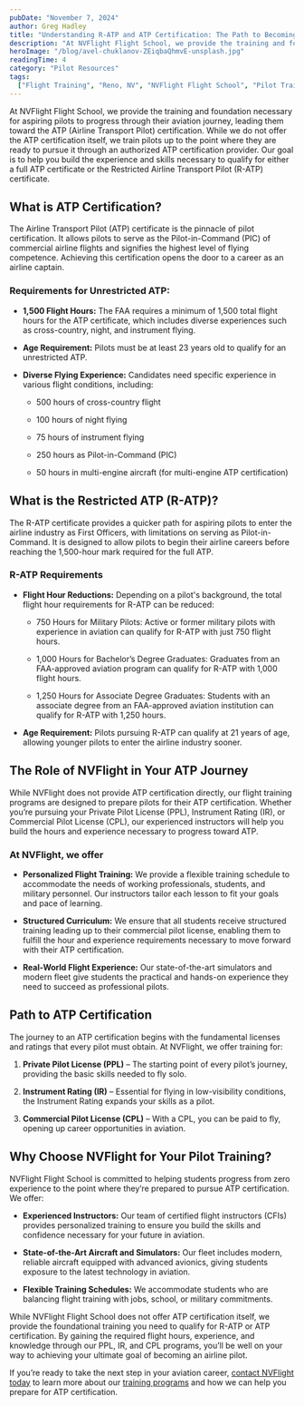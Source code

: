 ```yaml
---
pubDate: "November 7, 2024"
author: Greg Hadley
title: "Understanding R-ATP and ATP Certification: The Path to Becoming an Airline Pilot"
description: "At NVFlight Flight School, we provide the training and foundation necessary for aspiring pilots to progress through their aviation journey, leading them toward the ATP (Airline Transport Pilot) certification. While we do not offer the ATP certification itself, we train pilots up to the point where they are ready to pursue it through an authorized ATP certification provider."
heroImage: "/blog/avel-chuklanov-ZEiqbaQhmvE-unsplash.jpg"
readingTime: 4
category: "Pilot Resources"
tags:
  ["Flight Training", "Reno, NV", "NVFlight Flight School", "Pilot Training"]
---
```


At NVFlight Flight School, we provide the training and foundation necessary for aspiring pilots to progress through their aviation journey, leading them toward the ATP (Airline Transport Pilot) certification. While we do not offer the ATP certification itself, we train pilots up to the point where they are ready to pursue it through an authorized ATP certification provider. Our goal is to help you build the experience and skills necessary to qualify for either a full ATP certificate or the Restricted Airline Transport Pilot (R-ATP) certificate.

## What is ATP Certification?

The Airline Transport Pilot (ATP) certificate is the pinnacle of pilot certification. It allows pilots to serve as the Pilot-in-Command (PIC) of commercial airline flights and signifies the highest level of flying competence. Achieving this certification opens the door to a career as an airline captain.

### Requirements for Unrestricted ATP:

- **1,500 Flight Hours:** The FAA requires a minimum of 1,500 total flight hours for the ATP certificate, which includes diverse experiences such as cross-country, night, and instrument flying.

- **Age Requirement:** Pilots must be at least 23 years old to qualify for an unrestricted ATP.

- **Diverse Flying Experience:** Candidates need specific experience in various flight conditions, including:

  - 500 hours of cross-country flight

  - 100 hours of night flying

  - 75 hours of instrument flying

  - 250 hours as Pilot-in-Command (PIC)

  - 50 hours in multi-engine aircraft (for multi-engine ATP certification)

## What is the Restricted ATP (R-ATP)?

The R-ATP certificate provides a quicker path for aspiring pilots to enter the airline industry as First Officers, with limitations on serving as Pilot-in-Command. It is designed to allow pilots to begin their airline careers before reaching the 1,500-hour mark required for the full ATP.

### R-ATP Requirements

- **Flight Hour Reductions:** Depending on a pilot's background, the total flight hour requirements for R-ATP can be reduced:

  - 750 Hours for Military Pilots: Active or former military pilots with experience in aviation can qualify for R-ATP with just 750 flight hours.

  - 1,000 Hours for Bachelor’s Degree Graduates: Graduates from an FAA-approved aviation program can qualify for R-ATP with 1,000 flight hours.

  - 1,250 Hours for Associate Degree Graduates: Students with an associate degree from an FAA-approved aviation institution can qualify for R-ATP with 1,250 hours.

- **Age Requirement:** Pilots pursuing R-ATP can qualify at 21 years of age, allowing younger pilots to enter the airline industry sooner.

## The Role of NVFlight in Your ATP Journey

While NVFlight does not provide ATP certification directly, our flight training programs are designed to prepare pilots for their ATP certification. Whether you’re pursuing your Private Pilot License (PPL), Instrument Rating (IR), or Commercial Pilot License (CPL), our experienced instructors will help you build the hours and experience necessary to progress toward ATP.

### At NVFlight, we offer

- **Personalized Flight Training:** We provide a flexible training schedule to accommodate the needs of working professionals, students, and military personnel. Our instructors tailor each lesson to fit your goals and pace of learning.

- **Structured Curriculum:** We ensure that all students receive structured training leading up to their commercial pilot license, enabling them to fulfill the hour and experience requirements necessary to move forward with their ATP certification.

- **Real-World Flight Experience:** Our state-of-the-art simulators and modern fleet give students the practical and hands-on experience they need to succeed as professional pilots.

## Path to ATP Certification

The journey to an ATP certification begins with the fundamental licenses and ratings that every pilot must obtain. At NVFlight, we offer training for:

1. **Private Pilot License (PPL)** – The starting point of every pilot’s journey, providing the basic skills needed to fly solo.

2. **Instrument Rating (IR)** – Essential for flying in low-visibility conditions, the Instrument Rating expands your skills as a pilot.

3. **Commercial Pilot License (CPL)** – With a CPL, you can be paid to fly, opening up career opportunities in aviation.

## Why Choose NVFlight for Your Pilot Training?

NVFlight Flight School is committed to helping students progress from zero experience to the point where they’re prepared to pursue ATP certification. We offer:

- **Experienced Instructors:** Our team of certified flight instructors (CFIs) provides personalized training to ensure you build the skills and confidence necessary for your future in aviation.

- **State-of-the-Art Aircraft and Simulators:** Our fleet includes modern, reliable aircraft equipped with advanced avionics, giving students exposure to the latest technology in aviation.

- **Flexible Training Schedules:** We accommodate students who are balancing flight training with jobs, school, or military commitments.

While NVFlight Flight School does not offer ATP certification itself, we provide the foundational training you need to qualify for R-ATP or ATP certification. By gaining the required flight hours, experience, and knowledge through our PPL, IR, and CPL programs, you’ll be well on your way to achieving your ultimate goal of becoming an airline pilot.

If you’re ready to take the next step in your aviation career, [contact NVFlight today](/contact) to learn more about our [training programs](/pilot-training) and how we can help you prepare for ATP certification.

